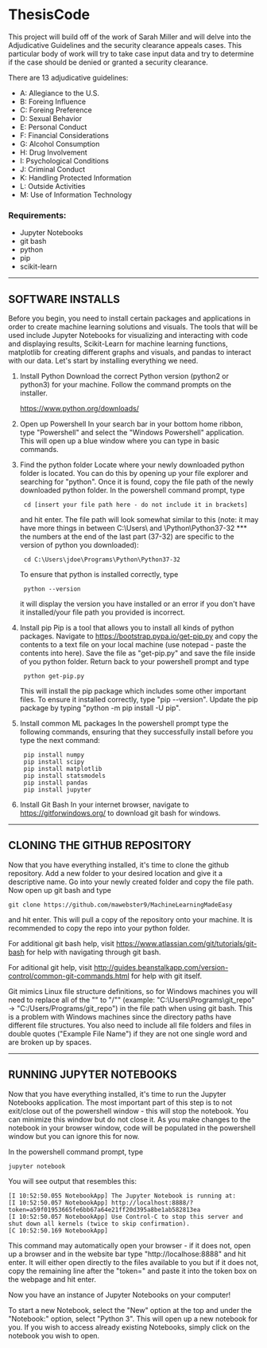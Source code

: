 # ThesisCode
This project will build off of the work of Sarah Miller and will delve into the Adjudicative Guidelines and the security clearance appeals cases. This particular body of work will try to take case input data and try to determine if the case should be denied or granted a security clearance.

There are 13 adjudicative guidelines:
* A: Allegiance to the U.S.
* B: Foreing Influence
* C: Foreing Preference
* D: Sexual Behavior
* E: Personal Conduct
* F: Financial Considerations
* G: Alcohol Consumption
* H: Drug Involvement
* I: Psychological Conditions
* J: Criminal Conduct
* K: Handling Protected Information
* L: Outside Activities
* M: Use of Information Technology


### Requirements:
* Jupyter Notebooks
* git bash
* python
* pip
* scikit-learn

------------------------------------------------------------
SOFTWARE INSTALLS
------------------------------------------------------------
Before you begin, you need to install certain packages and applications in order to create machine learning solutions and visuals. The tools that will be used include Jupyter Notebooks for visualizing and interacting with code and displaying results, Scikit-Learn for machine learning functions, matplotlib for creating different graphs and visuals, and pandas to interact with our data. Let's start by installing everything we need.

1. Install Python
	Download the correct Python version (python2 or python3) for your machine. Follow the command prompts on the installer.

	https://www.python.org/downloads/

2. Open up Powershell
	In your search bar in your bottom home ribbon, type "Powershell" and select the "Windows Powershell" application. This will open up a blue window where you can type in basic commands.

3. Find the python folder
	Locate where your newly downloaded python folder is located. You can do this by opening up your file explorer and searching for "python". Once it is found, copy the file path of the newly downloaded python folder. 
	In the powershell command prompt, type 

		cd [insert your file path here - do not include it in brackets]

	and hit enter. The file path will look somewhat similar to this (note: it may have more things in between C:\Users\ and \Python\Python37-32   ***   the numbers at the end of the last part (37-32) are specific to the version of python you downloaded):

		cd C:\Users\jdoe\Programs\Python\Python37-32

	To ensure that python is installed correctly, type 

		python --version

	it will display the version you have installed or an error if you don't have it installed/your file path you provided is incorrect.

4. Install pip
	Pip is a tool that allows you to install all kinds of python packages.
	Navigate to https://bootstrap.pypa.io/get-pip.py and copy the contents to a text file on your local machine (use notepad - paste the contents into here). Save the file as "get-pip.py" and save the file inside of you python folder. Return back to your powershell prompt and type 

		python get-pip.py

	This will install the pip package which includes some other important files. To ensure it installed correctly, type "pip --version". Update the pip package by typing "python -m pip install -U pip".

5. Install common ML packages
	In the powershell prompt type the following commands, ensuring that they successfully install before you type the next command:
		
		pip install numpy
		pip install scipy
		pip install matplotlib
		pip install statsmodels
		pip install pandas
		pip install jupyter

6. Install Git Bash
	In your internet browser, navigate to https://gitforwindows.org/ to download git bash for windows.



------------------------------------------------------------
CLONING THE GITHUB REPOSITORY
------------------------------------------------------------
Now that you have everything installed, it's time to clone the github repository. Add a new folder to your desired location and give it a descriptive name. Go into your newly created folder and copy the file path. Now open up git bash and type 

	git clone https://github.com/mawebster9/MachineLearningMadeEasy

and hit enter. This will pull a copy of the repository onto your machine. It is recommended to copy the repo into your python folder.

For additional git bash help, visit https://www.atlassian.com/git/tutorials/git-bash for help with navigating through git bash.

For aditional git help, visit http://guides.beanstalkapp.com/version-control/common-git-commands.html for help with git itself.

Git mimics Linux file structure definitions, so for Windows machines you will need to replace all of the "\" to "/"" (example: "C:\Users\Programs\git_repo" -> "C:/Users/Programs/git_repo") in the file path when using git bash. This is a problem with Windows machines since the directory paths have different file structures. You also need to include all file folders and files in double quotes ("Example File Name") if they are not one single word and are broken up by spaces.



------------------------------------------------------------
RUNNING JUPYTER NOTEBOOKS
------------------------------------------------------------
Now that you have everything installed, it's time to run the Jupyter Notebooks application. The most important part of this step is to not exit/close out of the powershell window - this will stop the notebook. You can minimize this window but do not close it. As you make changes to the notebook in your browser window, code will be populated in the powershell window but you can ignore this for now.

In the powershell command prompt, type 

	jupyter notebook

You will see output that resembles this:

	[I 10:52:50.055 NotebookApp] The Jupyter Notebook is running at:
	[I 10:52:50.057 NotebookApp] http://localhost:8888/?token=a59f01953665fe6bb67a64e21ff20d395a8be1ab582813ea
	[I 10:52:50.057 NotebookApp] Use Control-C to stop this server and shut down all kernels (twice to skip confirmation).
	[C 10:52:50.169 NotebookApp]

This command may automatically open your browser - if it does not, open up a browser and in the website bar type "http://localhose:8888" and hit enter. It will either open directly to the files available to you but if it does not, copy the remaining line after the "token=" and paste it into the token box on the webpage and hit enter.

Now you have an instance of Jupyter Notebooks on your computer!

To start a new Notebook, select the "New" option at the top and under the "Notebook:" option, select "Python 3". This will open up a new notebook for you. If you wish to access already existing Notebooks, simply click on the notebook you wish to open.



